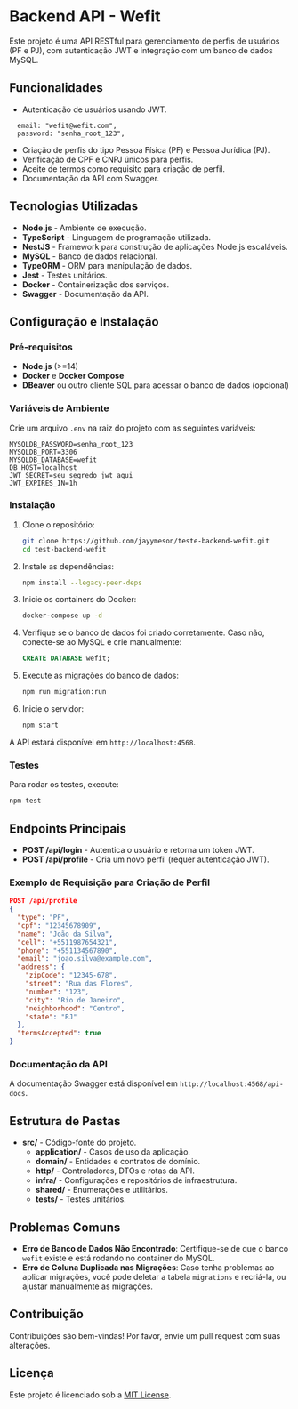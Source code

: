 
# Backend API - Wefit

Este projeto é uma API RESTful para gerenciamento de perfis de usuários (PF e PJ), com autenticação JWT e integração com um banco de dados MySQL.

## Funcionalidades

- Autenticação de usuários usando JWT.
```
  email: "wefit@wefit.com",
  password: "senha_root_123",
```
- Criação de perfis do tipo Pessoa Física (PF) e Pessoa Jurídica (PJ).
- Verificação de CPF e CNPJ únicos para perfis.
- Aceite de termos como requisito para criação de perfil.
- Documentação da API com Swagger.

## Tecnologias Utilizadas

- **Node.js** - Ambiente de execução.
- **TypeScript** - Linguagem de programação utilizada.
- **NestJS** - Framework para construção de aplicações Node.js escaláveis.
- **MySQL** - Banco de dados relacional.
- **TypeORM** - ORM para manipulação de dados.
- **Jest** - Testes unitários.
- **Docker** - Containerização dos serviços.
- **Swagger** - Documentação da API.

## Configuração e Instalação

### Pré-requisitos

- **Node.js** (>=14)
- **Docker** e **Docker Compose**
- **DBeaver** ou outro cliente SQL para acessar o banco de dados (opcional)

### Variáveis de Ambiente

Crie um arquivo `.env` na raiz do projeto com as seguintes variáveis:

```env
MYSQLDB_PASSWORD=senha_root_123
MYSQLDB_PORT=3306
MYSQLDB_DATABASE=wefit
DB_HOST=localhost
JWT_SECRET=seu_segredo_jwt_aqui
JWT_EXPIRES_IN=1h
```

### Instalação

1. Clone o repositório:
   ```bash
   git clone https://github.com/jayymeson/teste-backend-wefit.git
   cd test-backend-wefit
   ```

2. Instale as dependências:
   ```bash
   npm install --legacy-peer-deps
   ```

3. Inicie os containers do Docker:
   ```bash
   docker-compose up -d
   ```

4. Verifique se o banco de dados foi criado corretamente. Caso não, conecte-se ao MySQL e crie manualmente:
   ```sql
   CREATE DATABASE wefit;
   ```

5. Execute as migrações do banco de dados:
   ```bash
   npm run migration:run
   ```

6. Inicie o servidor:
   ```bash
   npm start
   ```

A API estará disponível em `http://localhost:4568`.

### Testes

Para rodar os testes, execute:

```bash
npm test
```

## Endpoints Principais

- **POST /api/login** - Autentica o usuário e retorna um token JWT.
- **POST /api/profile** - Cria um novo perfil (requer autenticação JWT).

### Exemplo de Requisição para Criação de Perfil

```json
POST /api/profile
{
  "type": "PF",
  "cpf": "12345678909",
  "name": "João da Silva",
  "cell": "+5511987654321",
  "phone": "+551134567890",
  "email": "joao.silva@example.com",
  "address": {
    "zipCode": "12345-678",
    "street": "Rua das Flores",
    "number": "123",
    "city": "Rio de Janeiro",
    "neighborhood": "Centro",
    "state": "RJ"
  },
  "termsAccepted": true
}
```

### Documentação da API

A documentação Swagger está disponível em `http://localhost:4568/api-docs`.

## Estrutura de Pastas

- **src/** - Código-fonte do projeto.
  - **application/** - Casos de uso da aplicação.
  - **domain/** - Entidades e contratos de domínio.
  - **http/** - Controladores, DTOs e rotas da API.
  - **infra/** - Configurações e repositórios de infraestrutura.
  - **shared/** - Enumerações e utilitários.
  - **__tests__/** - Testes unitários.

## Problemas Comuns

- **Erro de Banco de Dados Não Encontrado**: Certifique-se de que o banco `wefit` existe e está rodando no container do MySQL.
- **Erro de Coluna Duplicada nas Migrações**: Caso tenha problemas ao aplicar migrações, você pode deletar a tabela `migrations` e recriá-la, ou ajustar manualmente as migrações.

## Contribuição

Contribuições são bem-vindas! Por favor, envie um pull request com suas alterações.

## Licença

Este projeto é licenciado sob a [MIT License](LICENSE).

